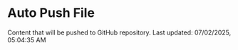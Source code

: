 # Auto Push File

Content that will be pushed to GitHub repository.
Last updated: 07/02/2025, 05:04:35 AM